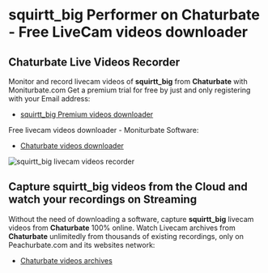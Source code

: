 # squirtt_big Performer on Chaturbate - Free LiveCam videos downloader

## Chaturbate Live Videos Recorder

Monitor and record livecam videos of **squirtt_big** from **Chaturbate** with Moniturbate.com
Get a premium trial for free by just and only registering with your Email address:
* [squirtt_big Premium videos downloader](https://moniturbate.com/request-demo-licence-key.html)

Free livecam videos downloader - Moniturbate Software:
* [Chaturbate videos downloader](https://moniturbate.com/moniturbate-download-software.html)

![squirtt_big livecam videos recorder](https://peachurnet.com/templates/moniturbate-software.png)


## Capture squirtt_big videos from the Cloud and watch your recordings on Streaming

Without the need of downloading a software, capture **squirtt_big** livecam videos from **Chaturbate** 100% online.
Watch Livecam archives from **Chaturbate** unlimitedly from thousands of existing recordings, only on Peachurbate.com and its websites network:
* [Chaturbate videos archives](https://peachurnet.com/)